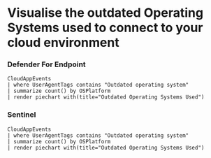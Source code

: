 # Visualise the outdated Operating Systems used to connect to your cloud environment

### Defender For Endpoint

```
CloudAppEvents
| where UserAgentTags contains "Outdated operating system"
| summarize count() by OSPlatform
| render piechart with(title="Outdated Operating Systems Used")
```
### Sentinel
```
CloudAppEvents
| where UserAgentTags contains "Outdated operating system"
| summarize count() by OSPlatform
| render piechart with(title="Outdated Operating Systems Used")
```
